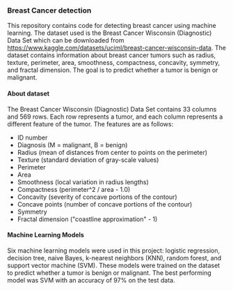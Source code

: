 ### Breast Cancer detection
This repository contains code for detecting breast cancer using machine learning. The dataset used is the Breast Cancer Wisconsin 
(Diagnostic) Data Set which can be downloaded from https://www.kaggle.com/datasets/uciml/breast-cancer-wisconsin-data.
The dataset contains information about breast cancer tumors such as radius, texture,
perimeter, area, smoothness, compactness, concavity, symmetry, and fractal dimension. The goal is to predict whether a tumor is benign or malignant.
#### About dataset
The Breast Cancer Wisconsin (Diagnostic) Data Set contains 33 columns and 569 rows. Each row represents a tumor, and each column represents a different feature of the tumor. The features are as follows:
* ID number
* Diagnosis (M = malignant, B = benign)
* Radius (mean of distances from center to points on the perimeter)
* Texture (standard deviation of gray-scale values)
* Perimeter
* Area
* Smoothness (local variation in radius lengths)
* Compactness (perimeter^2 / area - 1.0)
* Concavity (severity of concave portions of the contour)
* Concave points (number of concave portions of the contour)
* Symmetry
* Fractal dimension ("coastline approximation" - 1)

#### Machine Learning Models
Six machine learning models were used in this project: logistic regression, decision tree, 
naive Bayes, k-nearest neighbors (KNN), random forest, and support vector machine (SVM). 
These models were trained on the dataset to predict whether a tumor is benign or malignant. The best performing model was SVM with an accuracy of 97% on the test data.
